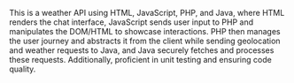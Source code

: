 This is a weather API using HTML, JavaScript, PHP, and Java, where HTML renders the chat interface, JavaScript sends user input to PHP and manipulates the DOM/HTML to showcase interactions. PHP then manages the user journey and abstracts it from the client while sending geolocation and weather requests to Java, and Java securely fetches and processes these requests. Additionally, proficient in unit testing and ensuring code quality.
